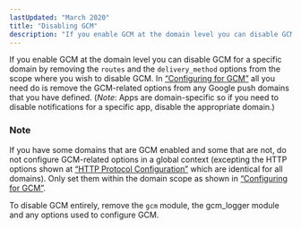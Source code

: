 ```yaml
---
lastUpdated: "March 2020"
title: "Disabling GCM"
description: "If you enable GCM at the domain level you can disable GCM for a specific domain by removing the routes and the delivery method options from the scope where you wish to disable GCM In Example 7 1 Configuring for GCM all you need do is remove the GCM related..."
---
```


If you enable GCM at the domain level you can disable GCM for a specific domain by removing the `routes` and the `delivery_method` options from the scope where you wish to disable GCM. In [“Configuring for GCM”](/momentum/3/3-push/push-gcm-using#push.gcm.configuring.gcm) all you need do is remove the GCM-related options from any Google push domains that you have defined. (*Note*: Apps are domain-specific so if you need to disable notifications for a specific app, disable the appropriate domain.)

### Note

If you have some domains that are GCM enabled and some that are not, do not configure GCM-related options in a global context (excepting the HTTP options shown at [“HTTP Protocol Configuration”](/momentum/3/3-push/push-gcm-other-options#push.gcm.http.options) which are identical for all domains). Only set them within the domain scope as shown in [“Configuring for GCM”](/momentum/3/3-push/push-gcm-using#push.gcm.configuring.gcm).

To disable GCM entirely, remove the `gcm` module, the gcm_logger module and any options used to configure GCM.